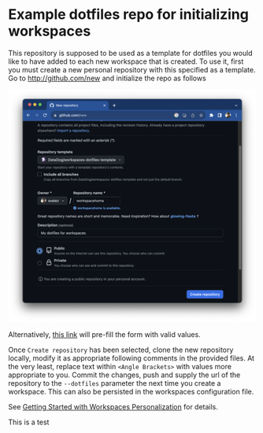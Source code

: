 # Example dotfiles repo for initializing workspaces

This repository is supposed to be used as a template for dotfiles you
would like to have added to each new workspace that is created.  To use
it, first you must create a new personal repository with this specified
as a template. Go to http://github.com/new and initialize the repo as
follows

![Setting up dotfiles](docs/new_repo_screen.png)

Alternatively, [this link](https://github.com/new?owner=@me&template_name=workspaces-dotfiles-template&template_owner=DataDog&name=dotfiles&visibility=public&description=Home+directory+initialization+for+workspaces)
will pre-fill the form with valid values.

Once `Create repository` has been selected, clone the new repository locally, modify
it as appropriate following comments in the provided files. At the very least,
replace text within `<Angle Brackets>` with values more appropriate to you.
Commit the changes, push and supply the url of the repository to the `--dotfiles`
parameter the next time you create a workspace.  This can also be persisted in the
workspaces configuration file.

See [Getting Started with Workspaces Personalization](https://datadoghq.atlassian.net/wiki/spaces/DEVX/pages/3068528729/Getting+Started+with+Workspaces+Personalization)
for details.

This is a test
